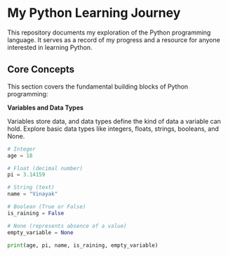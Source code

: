 <h1 class="title">My Python Learning Journey</h1>

<p class="description">This repository documents my exploration of the Python programming language. It serves as a record of my progress and a resource for anyone interested in learning Python.</p>

<div class="content">

<h2 class="core-concepts">Core Concepts</h2>
  This section covers the fundamental building blocks of Python programming:

  **Variables and Data Types**

  Variables store data, and data types define the kind of data a variable can hold. Explore basic data types like integers, floats, strings, booleans, and None.

  ```python
  # Integer
  age = 18

  # Float (decimal number)
  pi = 3.14159

  # String (text)
  name = "Vinayak"

  # Boolean (True or False)
  is_raining = False

  # None (represents absence of a value)
  empty_variable = None

  print(age, pi, name, is_raining, empty_variable)
